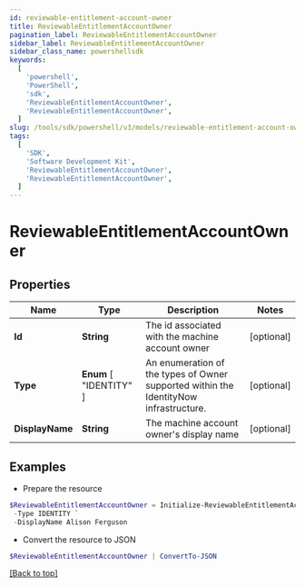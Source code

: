 ```yaml
---
id: reviewable-entitlement-account-owner
title: ReviewableEntitlementAccountOwner
pagination_label: ReviewableEntitlementAccountOwner
sidebar_label: ReviewableEntitlementAccountOwner
sidebar_class_name: powershellsdk
keywords:
  [
    'powershell',
    'PowerShell',
    'sdk',
    'ReviewableEntitlementAccountOwner',
    'ReviewableEntitlementAccountOwner',
  ]
slug: /tools/sdk/powershell/v3/models/reviewable-entitlement-account-owner
tags:
  [
    'SDK',
    'Software Development Kit',
    'ReviewableEntitlementAccountOwner',
    'ReviewableEntitlementAccountOwner',
  ]
---
```


# ReviewableEntitlementAccountOwner

## Properties

| Name | Type | Description | Notes |
| --- | --- | --- | --- |
| **Id** | **String** | The id associated with the machine account owner | [optional] |
| **Type** | **Enum** [ "IDENTITY" ] | An enumeration of the types of Owner supported within the IdentityNow infrastructure. | [optional] |
| **DisplayName** | **String** | The machine account owner's display name | [optional] |

## Examples

- Prepare the resource

```powershell
$ReviewableEntitlementAccountOwner = Initialize-ReviewableEntitlementAccountOwner  -Id 2c9180857182305e0171993737eb29e8 `
 -Type IDENTITY `
 -DisplayName Alison Ferguson
```

- Convert the resource to JSON

```powershell
$ReviewableEntitlementAccountOwner | ConvertTo-JSON
```

[[Back to top]](#)
